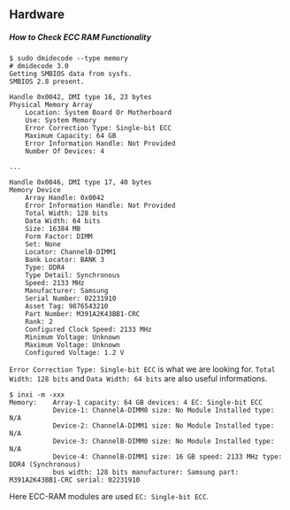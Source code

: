 ## Hardware

##### How to Check ECC RAM Functionality

```
$ sudo dmidecode --type memory
# dmidecode 3.0
Getting SMBIOS data from sysfs.
SMBIOS 2.8 present.

Handle 0x0042, DMI type 16, 23 bytes
Physical Memory Array
    Location: System Board Or Motherboard
    Use: System Memory
    Error Correction Type: Single-bit ECC
    Maximum Capacity: 64 GB
    Error Information Handle: Not Provided
    Number Of Devices: 4

...

Handle 0x0046, DMI type 17, 40 bytes
Memory Device
    Array Handle: 0x0042
    Error Information Handle: Not Provided
    Total Width: 128 bits
    Data Width: 64 bits
    Size: 16384 MB
    Form Factor: DIMM
    Set: None
    Locator: ChannelB-DIMM1
    Bank Locator: BANK 3
    Type: DDR4
    Type Detail: Synchronous
    Speed: 2133 MHz
    Manufacturer: Samsung
    Serial Number: 02231910
    Asset Tag: 9876543210
    Part Number: M391A2K43BB1-CRC    
    Rank: 2
    Configured Clock Speed: 2133 MHz
    Minimum Voltage: Unknown
    Maximum Voltage: Unknown
    Configured Voltage: 1.2 V
```

`Error Correction Type: Single-bit ECC` is what we are looking for.
`Total Width: 128 bits` and `Data Width: 64 bits` are also useful informations.

```
$ inxi -m -xxx
Memory:    Array-1 capacity: 64 GB devices: 4 EC: Single-bit ECC
           Device-1: ChannelA-DIMM0 size: No Module Installed type: N/A
           Device-2: ChannelA-DIMM1 size: No Module Installed type: N/A
           Device-3: ChannelB-DIMM0 size: No Module Installed type: N/A
           Device-4: ChannelB-DIMM1 size: 16 GB speed: 2133 MHz type: DDR4 (Synchronous)
           bus width: 128 bits manufacturer: Samsung part: M391A2K43BB1-CRC serial: 02231910
```

Here ECC-RAM modules are used `EC: Single-bit ECC`.
